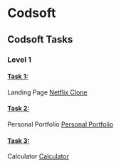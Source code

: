 # Codsoft

## Codsoft Tasks

### Level 1

#### [Task 1:](https://github.com/shyamgdev/Codsoft/tree/main/tasks/level-1/task-1)
Landing Page [Netflix Clone](https://codsoft.netlify.app/tasks/level-1/task-1/)

#### [Task 2:](https://github.com/shyamgdev/Codsoft/tree/main/tasks/level-1/task-2)
Personal Portfolio [Personal Portfolio](https://codsoft.netlify.app/tasks/level-1/task-2/)

#### [Task 3:](https://github.com/shyamgdev/Codsoft/tree/main/tasks/level-1/task-3)
Calculator [Calculator](https://codsoft.netlify.app/tasks/level-1/task-3/)
